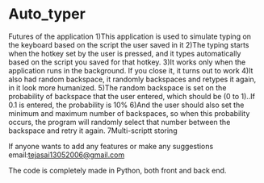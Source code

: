 # Auto_typer
Futures of the application
1)This application is used to simulate typing on the keyboard based on the script the user saved in it
2)The typing starts when the hotkey set by the user is pressed, and it types automatically based on the script you saved for that hotkey.
3)It works only when the application runs in the background. If you close it, it turns out to  work
4)It also had random backspace, it randomly backspaces and retypes it again, in it look more humanized.
5)The random backspace is set on the probability of backspace that the user entered, which should be (0 to 1)..If 0.1 is entered, the probability is 10%
6)And the user should also set the minimum and maximum number of backspaces, so when this probability occurs, the program will randomly select that number between the backspace and retry it again.
7Multi-scriptt storing




If anyone wants to add any features or make any suggestions 
email:tejasai13052006@gmail.com


The code is completely made in Python, both front and back end.
